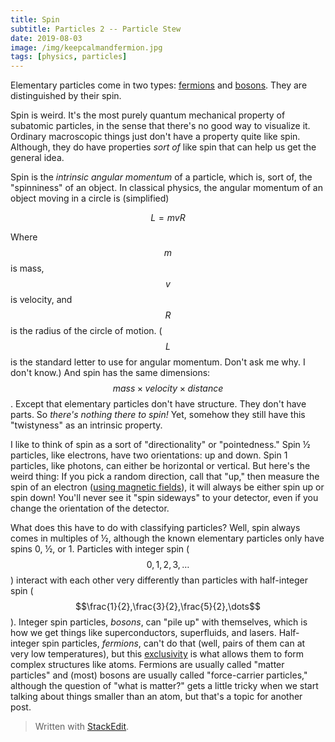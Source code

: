 ```yaml
---
title: Spin
subtitle: Particles 2 -- Particle Stew
date: 2019-08-03
image: /img/keepcalmandfermion.jpg
tags: [physics, particles]
---
```


Elementary particles come in two types: [fermions](https://en.wikipedia.org/wiki/Enrico_Fermi) and [bosons](https://en.wikipedia.org/wiki/Satyendra_Nath_Bose). They are distinguished by their spin.

Spin is weird. It's the most purely quantum mechanical property of subatomic particles, in the sense that there's no good way to visualize it. Ordinary macroscopic things just don't have a property quite like spin. Although, they do have properties *sort of* like spin that can help us get the general idea.

Spin is the *intrinsic angular momentum* of a particle, which is, sort of, the "spinniness" of an object. In classical physics, the angular momentum of an object moving in a circle is (simplified)

$$ L = mvR $$

Where $$m$$ is mass, $$v$$ is velocity, and $$R$$ is the radius of the circle of motion. ($$L$$ is the standard letter to use for angular momentum. Don't ask me why. I don't know.) And spin has the same dimensions: $$mass \times velocity \times distance$$. Except that elementary particles don't have structure. They don't have parts. So *there's nothing there to spin!* Yet, somehow they still have this "twistyness" as an intrinsic property.

I like to think of spin as a sort of "directionality" or "pointedness." Spin ½ particles, like electrons, have two orientations: up and down. Spin 1 particles, like photons, can either be horizontal or vertical. But here's the weird thing: If you pick a random direction, call that "up," then measure the spin of an electron ([using magnetic fields](https://en.wikipedia.org/wiki/Stern%E2%80%93Gerlach_experiment)), it will always be either spin up or spin down! You'll never see it "spin sideways" to your detector, even if you change the orientation of the detector.

What does this have to do with classifying particles? Well, spin always comes in multiples of ½, although the known elementary particles only have spins 0, ½, or 1. Particles with integer spin ($$0,1,2,3,\dots$$) interact with each other very differently than particles with half-integer spin ($$\frac{1}{2},\frac{3}{2},\frac{5}{2},\dots$$). Integer spin particles, *bosons*, can "pile up" with themselves, which is how we get things like superconductors, superfluids, and lasers. Half-integer spin particles, *fermions*, can't do that (well, pairs of them can at very low temperatures), but this [exclusivity](https://en.wikipedia.org/wiki/Pauli_exclusion_principle) is what allows them to form complex structures like atoms. Fermions are usually called "matter particles" and (most) bosons are usually called "force-carrier particles," although the question of "what is matter?" gets a little tricky when we start talking about things smaller than an atom, but that's a topic for another post.


> Written with [StackEdit](https://stackedit.io/).
<!--stackedit_data:
eyJoaXN0b3J5IjpbLTE1NDY0NjU5NjQsLTcyMTE2NzQ3MywtMT
E1NzEzODQxOF19
-->